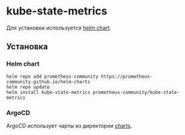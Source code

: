 # kube-state-metrics

Для установки используется [helm chart](https://github.com/prometheus-community/helm-charts/tree/main/charts/kube-state-metrics).

## Установка

### Helm chart

    helm repo add prometheus-community https://prometheus-community.github.io/helm-charts
    helm repo update
    helm install kube-state-metrics prometheus-community/kube-state-metrics

### ArgoCD

ArgoCD использует чарты из директории [charts](../../charts).